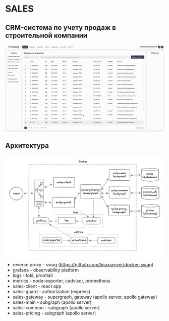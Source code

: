 # SALES

## CRM-система по учету продаж в строительной компании

![Описание GIF](misc/sales.gif)

## Архитектура

![Alt text](misc/architecture.png)

- reverse proxy - swag (https://github.com/linuxserver/docker-swag)
- grafana - observability platform
- logs - loki, promtail
- metrics - node-exporter, cadvisor, prometheus
- sales-client - react app
- sales-guard - authorization (express)
- sales-gateway - supergraph, gateway (apollo server, apollo gateway)
- sales-main - subgraph (apollo server)
- sales-common - subgraph (apollo server)
- sales-pricing - subgraph (apollo server)